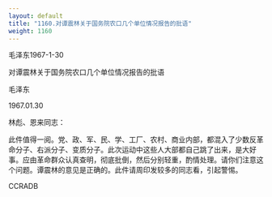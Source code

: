 ```yaml
---
layout: default
title: "1160.对谭震林关于国务院农口几个单位情况报告的批语"
weight: 1160
---
```


毛泽东1967-1-30

对谭震林关于国务院农口几个单位情况报告的批语

毛泽东

1967.01.30

林彪、恩来同志：

此件值得一阅。党、政、军、民、学、工厂、农村、商业内部，都混入了少数反革命分子、右派分子、变质分子。此次运动中这些人大部都自己跳了出来，是大好事。应由革命群众认真查明，彻底批倒，然后分别轻重，酌情处理。请你们注意这个问题。谭震林的意见是正确的。此件请周印发较多的同志看，引起警惕。

CCRADB

